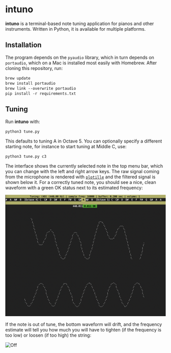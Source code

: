 # intuno
**intuno** is a terminal-based note tuning application for pianos and other instruments.  Written in Python, it is available for multiple platforms.

## Installation

The program depends on the `pyaudio` library, which in turn depends on `portaudio`, which on a Mac is installed most easily with Homebrew. After cloning this repository, run:

```
brew update
brew install portaudio
brew link --overwrite portaudio
pip install -r requirements.txt
```

## Tuning

Run **intuno** with:

```
python3 tune.py
```

This defaults to tuning A in Octave 5.  You can optionally specify a different starting note, for instance to start tuning at Middle C, use:

```
python3 tune.py c3
```

The interface shows the currently selected note in the top menu bar, which you can change with the left and right arrow keys.  The raw signal coming from the microphone is rendered with [`plotille`](https://github.com/tammoippen/plotille) and the filtered signal is shown below it.  For a correctly tuned note, you should see a nice, clean waveform with a green OK status next to its estimated frequency:

![OK](resources/screenshot-accurate.png)

If the note is out of tune, the bottom waveform will drift, and the frequency estimate will tell you how much you will have to tighten (if the frequency is too low) or loosen (if too high) the string:

![Off](/Users/louka/Documents/devel/github/note-tuner/resources/screenshot-off.png)

